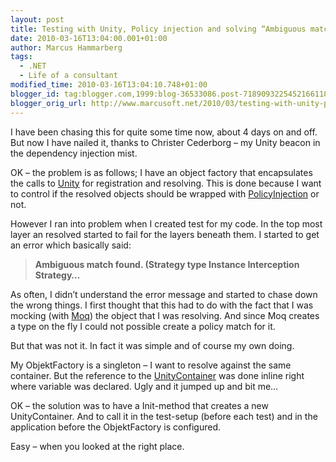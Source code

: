 ```yaml
---
layout: post
title: Testing with Unity, Policy injection and solving “Ambiguous match found. (Strategy type Instance Interception Strategy” problem
date: 2010-03-16T13:04:00.001+01:00
author: Marcus Hammarberg
tags:
  - .NET
  - Life of a consultant
modified_time: 2010-03-16T13:04:10.748+01:00
blogger_id: tag:blogger.com,1999:blog-36533086.post-7189093225452166118
blogger_orig_url: http://www.marcusoft.net/2010/03/testing-with-unity-policy-injection-and.html
---
```



I have been chasing this for quite some time now, about 4 days on and
off. But now I have nailed it, thanks to Christer Cederborg – my Unity
beacon in the dependency injection mist.

OK – the problem is as follows; I have an object factory that
encapsulates the calls to
<a href="http://www.codeplex.com/unity" target="_blank">Unity</a> for
registration and resolving. This is done because I want to control if
the resolved objects should be wrapped with
<a href="http://msdn.microsoft.com/en-us/library/cc309507.aspx"
target="_blank">PolicyInjection</a> or not.

However I ran into problem when I created test for my code. In the top
most layer an resolved started to fail for the layers beneath them. I
started to get an error which basically said:

> **Ambiguous match found. (Strategy type Instance Interception
> Strategy…**

As often, I didn’t understand the error message and started to chase
down the wrong things. I first thought that this had to do with the fact
that I was mocking (with
<a href="http://code.google.com/p/moq/" target="_blank">Moq</a>) the
object that I was resolving. And since Moq creates a type on the fly I
could not possible create a policy match for it.

But that was not it. In fact it was simple and of course my own doing.

My ObjektFactory is a singleton – I want to resolve against the same
container. But the reference to the
<a href="http://msdn.microsoft.com/en-us/library/cc440947.aspx"
target="_blank">UnityContainer</a> was done inline right where variable
was declared. Ugly and it jumped up and bit me…

OK – the solution was to have a Init-method that creates a new
UnityContainer. And to call it in the test-setup (before each test) and
in the application before the ObjektFactory is configured.

Easy – when you looked at the right place.
